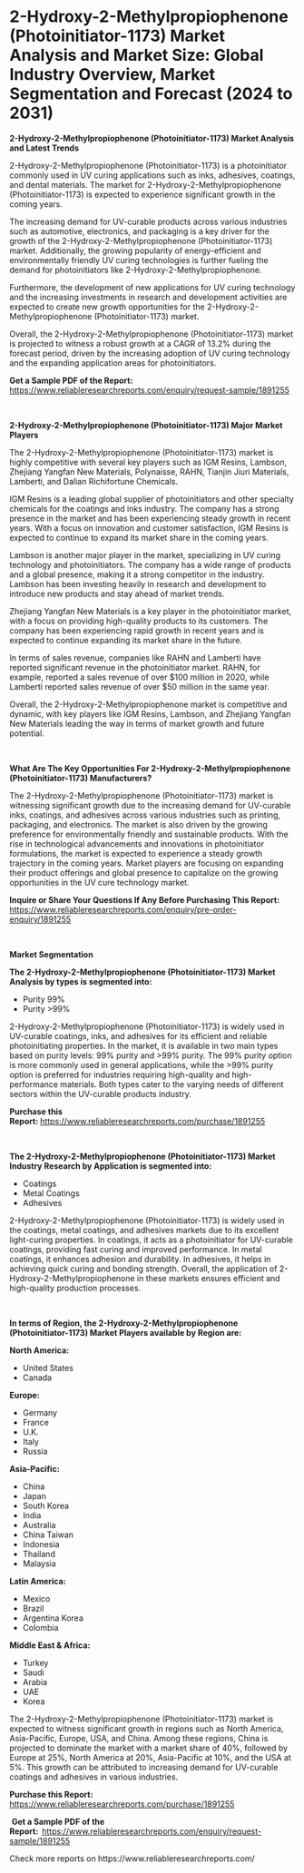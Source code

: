 <p><h1>2-Hydroxy-2-Methylpropiophenone (Photoinitiator-1173) Market Analysis and Market Size: Global Industry Overview, Market Segmentation and Forecast (2024 to 2031)</h1></p><p><strong>2-Hydroxy-2-Methylpropiophenone (Photoinitiator-1173) Market Analysis and Latest Trends</strong></p>
<p><p>2-Hydroxy-2-Methylpropiophenone (Photoinitiator-1173) is a photoinitiator commonly used in UV curing applications such as inks, adhesives, coatings, and dental materials. The market for 2-Hydroxy-2-Methylpropiophenone (Photoinitiator-1173) is expected to experience significant growth in the coming years.</p><p>The increasing demand for UV-curable products across various industries such as automotive, electronics, and packaging is a key driver for the growth of the 2-Hydroxy-2-Methylpropiophenone (Photoinitiator-1173) market. Additionally, the growing popularity of energy-efficient and environmentally friendly UV curing technologies is further fueling the demand for photoinitiators like 2-Hydroxy-2-Methylpropiophenone.</p><p>Furthermore, the development of new applications for UV curing technology and the increasing investments in research and development activities are expected to create new growth opportunities for the 2-Hydroxy-2-Methylpropiophenone (Photoinitiator-1173) market.</p><p>Overall, the 2-Hydroxy-2-Methylpropiophenone (Photoinitiator-1173) market is projected to witness a robust growth at a CAGR of 13.2% during the forecast period, driven by the increasing adoption of UV curing technology and the expanding application areas for photoinitiators.</p></p>
<p><strong>Get a Sample PDF of the Report:&nbsp;</strong> <a href="https://www.reliableresearchreports.com/enquiry/request-sample/1891255">https://www.reliableresearchreports.com/enquiry/request-sample/1891255</a></p>
<p>&nbsp;</p>
<p><strong>2-Hydroxy-2-Methylpropiophenone (Photoinitiator-1173) Major Market Players</strong></p>
<p><p>The 2-Hydroxy-2-Methylpropiophenone (Photoinitiator-1173) market is highly competitive with several key players such as IGM Resins, Lambson, Zhejiang Yangfan New Materials, Polynaisse, RAHN, Tianjin Jiuri Materials, Lamberti, and Dalian Richifortune Chemicals. </p><p>IGM Resins is a leading global supplier of photoinitiators and other specialty chemicals for the coatings and inks industry. The company has a strong presence in the market and has been experiencing steady growth in recent years. With a focus on innovation and customer satisfaction, IGM Resins is expected to continue to expand its market share in the coming years.</p><p>Lambson is another major player in the market, specializing in UV curing technology and photoinitiators. The company has a wide range of products and a global presence, making it a strong competitor in the industry. Lambson has been investing heavily in research and development to introduce new products and stay ahead of market trends.</p><p>Zhejiang Yangfan New Materials is a key player in the photoinitiator market, with a focus on providing high-quality products to its customers. The company has been experiencing rapid growth in recent years and is expected to continue expanding its market share in the future.</p><p>In terms of sales revenue, companies like RAHN and Lamberti have reported significant revenue in the photoinitiator market. RAHN, for example, reported a sales revenue of over $100 million in 2020, while Lamberti reported sales revenue of over $50 million in the same year.</p><p>Overall, the 2-Hydroxy-2-Methylpropiophenone market is competitive and dynamic, with key players like IGM Resins, Lambson, and Zhejiang Yangfan New Materials leading the way in terms of market growth and future potential.</p></p>
<p>&nbsp;</p>
<p><strong>What Are The Key Opportunities For 2-Hydroxy-2-Methylpropiophenone (Photoinitiator-1173) Manufacturers?</strong></p>
<p><p>The 2-Hydroxy-2-Methylpropiophenone (Photoinitiator-1173) market is witnessing significant growth due to the increasing demand for UV-curable inks, coatings, and adhesives across various industries such as printing, packaging, and electronics. The market is also driven by the growing preference for environmentally friendly and sustainable products. With the rise in technological advancements and innovations in photoinitiator formulations, the market is expected to experience a steady growth trajectory in the coming years. Market players are focusing on expanding their product offerings and global presence to capitalize on the growing opportunities in the UV cure technology market.</p></p>
<p><strong>Inquire or Share Your Questions If Any Before Purchasing This Report:</strong> <a href="https://www.reliableresearchreports.com/enquiry/pre-order-enquiry/1891255">https://www.reliableresearchreports.com/enquiry/pre-order-enquiry/1891255</a></p>
<p>&nbsp;</p>
<p><strong>Market Segmentation</strong></p>
<p><strong>The 2-Hydroxy-2-Methylpropiophenone (Photoinitiator-1173) Market Analysis by types is segmented into:</strong></p>
<p><ul><li>Purity 99%</li><li>Purity >99%</li></ul></p>
<p><p>2-Hydroxy-2-Methylpropiophenone (Photoinitiator-1173) is widely used in UV-curable coatings, inks, and adhesives for its efficient and reliable photoinitiating properties. In the market, it is available in two main types based on purity levels: 99% purity and >99% purity. The 99% purity option is more commonly used in general applications, while the >99% purity option is preferred for industries requiring high-quality and high-performance materials. Both types cater to the varying needs of different sectors within the UV-curable products industry.</p></p>
<p><strong>Purchase this Report:&nbsp;</strong><a href="https://www.reliableresearchreports.com/purchase/1891255">https://www.reliableresearchreports.com/purchase/1891255</a></p>
<p>&nbsp;</p>
<p><strong>The 2-Hydroxy-2-Methylpropiophenone (Photoinitiator-1173) Market Industry Research by Application is segmented into:</strong></p>
<p><ul><li>Coatings</li><li>Metal Coatings</li><li>Adhesives</li></ul></p>
<p><p>2-Hydroxy-2-Methylpropiophenone (Photoinitiator-1173) is widely used in the coatings, metal coatings, and adhesives markets due to its excellent light-curing properties. In coatings, it acts as a photoinitiator for UV-curable coatings, providing fast curing and improved performance. In metal coatings, it enhances adhesion and durability. In adhesives, it helps in achieving quick curing and bonding strength. Overall, the application of 2-Hydroxy-2-Methylpropiophenone in these markets ensures efficient and high-quality production processes.</p></p>
<p>&nbsp;</p>
<p><strong>In terms of Region, the 2-Hydroxy-2-Methylpropiophenone (Photoinitiator-1173) Market Players available by Region are:</strong></p>
<p>
    <p> <strong> North America: </strong>
        <ul>
            <li>United States</li>
            <li>Canada</li>
        </ul>
        </p> 
    <p> <strong> Europe: </strong>
        <ul>
            <li>Germany</li>
            <li>France</li>
            <li>U.K.</li>
            <li>Italy</li>
            <li>Russia</li>
        </ul>
        </p> 
    <p> <strong> Asia-Pacific: </strong>
        <ul>
            <li>China</li>
            <li>Japan</li>
            <li>South Korea</li>
            <li>India</li>
            <li>Australia</li>
            <li>China Taiwan</li>
            <li>Indonesia</li>
            <li>Thailand</li>
            <li>Malaysia</li>
        </ul>
        </p> 
    <p> <strong> Latin America: </strong>
        <ul>
            <li>Mexico</li>
            <li>Brazil</li>
            <li>Argentina Korea</li>
            <li>Colombia</li>
        </ul>
        </p> 
    <p> <strong> Middle East & Africa: </strong>
        <ul>
            <li>Turkey</li>
            <li>Saudi</li>
            <li>Arabia</li>
            <li>UAE</li>
            <li>Korea</li>
        </ul>
    </p>
    </p>
<p><p>The 2-Hydroxy-2-Methylpropiophenone (Photoinitiator-1173) market is expected to witness significant growth in regions such as North America, Asia-Pacific, Europe, USA, and China. Among these regions, China is projected to dominate the market with a market share of 40%, followed by Europe at 25%, North America at 20%, Asia-Pacific at 10%, and the USA at 5%. This growth can be attributed to increasing demand for UV-curable coatings and adhesives in various industries.</p></p>
<p><strong>Purchase this Report: </strong><a href="https://www.reliableresearchreports.com/purchase/1891255">https://www.reliableresearchreports.com/purchase/1891255</a></p>
<p>&nbsp;<strong>Get a Sample PDF of the Report:&nbsp;&nbsp;</strong><a href="https://www.reliableresearchreports.com/enquiry/request-sample/1891255">https://www.reliableresearchreports.com/enquiry/request-sample/1891255</a></p>
<p><strong></strong></p>
<p>Check more reports on https://www.reliableresearchreports.com/</p>